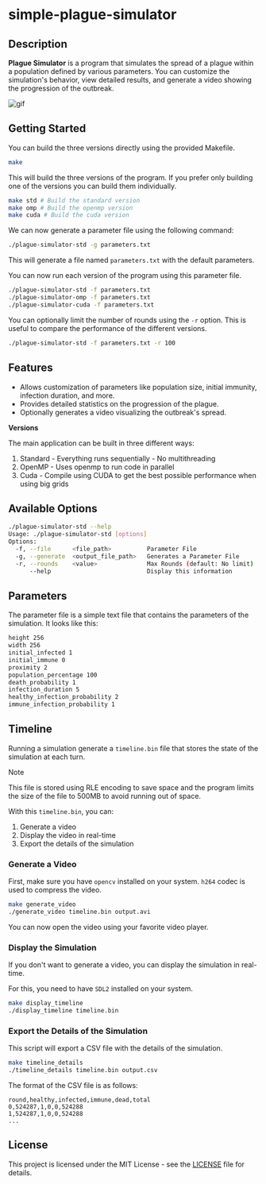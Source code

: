 # simple-plague-simulator

## Description

**Plague Simulator** is a program that simulates the spread of a plague within a population defined by various parameters. You can customize the simulation's behavior, view detailed results, and generate a video showing the progression of the outbreak.

![gif](./docs/assets/img/plague.gif)

## Getting Started

You can build the three versions directly using the provided Makefile.

```bash
make
```

This will build the three versions of the program. If you prefer only building one of the versions you can build them individually.

```bash
make std # Build the standard version
make omp # Build the openmp version
make cuda # Build the cuda version
```

We can now generate a parameter file using the following command:

```bash
./plague-simulator-std -g parameters.txt
```

This will generate a file named `parameters.txt` with the default parameters.

You can now run each version of the program using this parameter file.

```bash
./plague-simulator-std -f parameters.txt
./plague-simulator-omp -f parameters.txt
./plague-simulator-cuda -f parameters.txt
```

You can optionally limit the number of rounds using the `-r` option. This is useful to compare the performance of the different versions.

```bash
./plague-simulator-std -f parameters.txt -r 100
```

## Features

- Allows customization of parameters like population size, initial immunity, infection duration, and more.
- Provides detailed statistics on the progression of the plague.
- Optionally generates a video visualizing the outbreak's spread.

**Versions**

The main application can be built in three different ways:

1. Standard - Everything runs sequentially - No multithreading
2. OpenMP - Uses openmp to run code in parallel
3. Cuda - Compile using CUDA to get the best possible performance when using big grids

## **Available Options**

```bash
./plague-simulator-std --help
Usage: ./plague-simulator-std [options]
Options:
  -f, --file      <file_path>          Parameter File
  -g, --generate  <output_file_path>   Generates a Parameter File
  -r, --rounds    <value>              Max Rounds (default: No limit)
      --help                           Display this information
```

## Parameters

The parameter file is a simple text file that contains the parameters of the simulation. It looks like this:

```txt
height 256
width 256
initial_infected 1
initial_immune 0
proximity 2
population_percentage 100
death_probability 1
infection_duration 5
healthy_infection_probability 2
immune_infection_probability 1
```

## Timeline

Running a simulation generate a `timeline.bin` file that stores the state of the simulation at each turn.

> [!NOTE]
> This file is stored using RLE encoding to save space and the program limits the size of the file to 500MB to avoid running out of space.

With this `timeline.bin`, you can:

1. Generate a video
2. Display the video in real-time
3. Export the details of the simulation

### Generate a Video

First, make sure you have `opencv` installed on your system. `h264` codec is used to compress the video.

```bash
make generate_video
./generate_video timeline.bin output.avi
```

You can now open the video using your favorite video player.

### Display the Simulation

If you don't want to generate a video, you can display the simulation in real-time.

For this, you need to have `SDL2` installed on your system.

```bash
make display_timeline
./display_timeline timeline.bin
```

### Export the Details of the Simulation

This script will export a CSV file with the details of the simulation.

```bash
make timeline_details
./timeline_details timeline.bin output.csv
```

The format of the CSV file is as follows:

```csv
round,healthy,infected,immune,dead,total
0,524287,1,0,0,524288
1,524287,1,0,0,524288
...
```

## License

This project is licensed under the MIT License - see the [LICENSE](./LICENSE) file for details.
